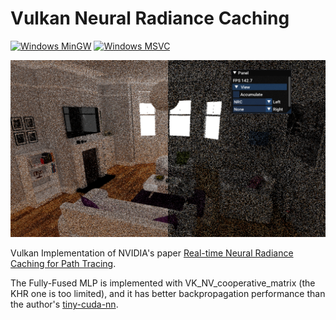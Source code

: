 # Vulkan Neural Radiance Caching

[![Windows MinGW](https://github.com/AdamYuan/VkNRC/actions/workflows/windows-mingw.yml/badge.svg)](https://github.com/AdamYuan/VkNRC/actions/workflows/windows-mingw.yml)
[![Windows MSVC](https://github.com/AdamYuan/VkNRC/actions/workflows/windows-msvc.yml/badge.svg)](https://github.com/AdamYuan/VkNRC/actions/workflows/windows-msvc.yml)

![](https://raw.githubusercontent.com/AdamYuan/VkNRC/master/screenshot/0.png)

Vulkan Implementation of NVIDIA's
paper [Real-time Neural Radiance Caching for Path Tracing](https://research.nvidia.com/publication/2021-06_real-time-neural-radiance-caching-path-tracing).

The Fully-Fused MLP is implemented with VK_NV_cooperative_matrix (the KHR one is too limited), and it has better
backpropagation performance than the author's [tiny-cuda-nn](https://github.com/NVlabs/tiny-cuda-nn).